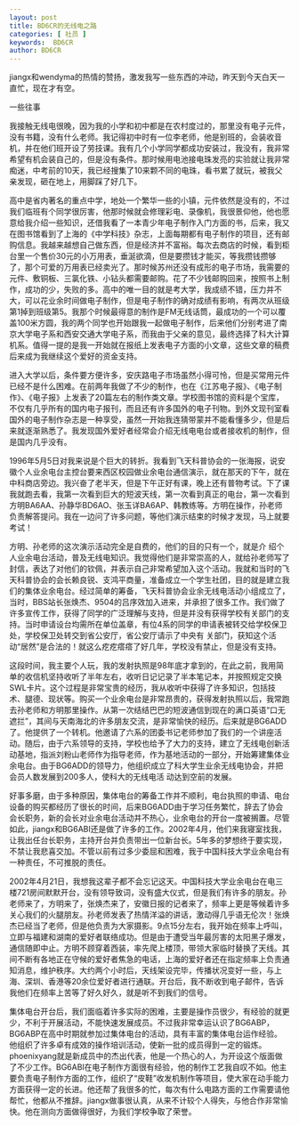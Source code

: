 ```yaml
---
layout: post
title: BD6CR的无线电之路
categories: [ 社员 ]
keywords:  BD6CR
author: BD6CR
---
```


jiangx和wendyma的热情的赞扬，激发我写一些东西的冲动，昨天到今天白天一直忙，现在才有空。

一些往事

我接触无线电很晚，因为我的小学和初中都是在农村度过的，那里没有电子元件，没有书籍，没有什么老师。我记得初中时有一位李老师，他是别班的，会装收音机，并在他们班开设了劳技课。我有几个小学同学都成功安装过，我没有，我非常希望有机会装自己的，但是没有条件。那时候用电池接电珠发亮的实验就让我非常痴迷，中考前的10天，我已经搜集了10来颗不同的电珠，看书累了就玩，被我父亲发现，砸在地上，用脚踩了好几下。

高中是省内著名的重点中学，地处一个繁华一些的小镇，元件依然是没有的，不过我们临班有个同学很厉害，他那时候就会修理彩电、录像机，我很景仰他，他也愿意给我介绍一些知识，还借我看了一本青少年电子制作入门方面的书，后来，我又在图书馆看到了上海的《中学科技》杂志，上面每期都有电子制作的项目，还有邮购信息。我越来越想自己做东西，但是经济并不富裕。每次去商店的时候，看到柜台里一个售价30元的小万用表，垂涎欲滴，但是要攒钱才能买，等我攒钱攒够了，那个可爱的万用表已经卖光了。那时候苏州还没有成形的电子市场，我需要的元件、敷铜板、三氯化铁、小钻头都需要邮购。花了不少钱邮购回来，按照书上制作，成功的少，失败的多。高中的唯一目的就是考大学，我成绩不错，压力并不大，可以花业余时间做电子制作，但是电子制作的确对成绩有影响，有两次从班级第1掉到班级第5。我那个时候最得意的制作是FM无线话筒，最成功的一个可以覆盖100米方圆，我的两个同学也开始跟我一起做电子制作，后来他们分别考进了南京大学电子系和西安交通大学电子系，而我由于父亲的意见，最终选择了科大计算机系。值得一提的是我一开始就在报纸上发表电子方面的小文章，这些文章的稿费后来成为我继续这个爱好的资金支持。

进入大学以后，条件要方便许多，安庆路电子市场虽然小得可怜，但是买常用元件已经不是什么困难。在前两年我做了不少的制作，也在《江苏电子报》、《电子制作》、《电子报》上发表了20篇左右的制作类文章。学校图书馆的资料是个宝库，不仅有几乎所有的国内电子报刊，而且还有许多国外的电子刊物。到外文现刊室看国外的电子制作杂志是一种享受，虽然一开始我连猜带蒙并不能看懂多少，但是后来就逐渐熟悉了。我发现国外爱好者经常会介绍无线电电台或者接收机的制作，但是国内几乎没有。

1996年5月5日对我来说是个巨大的转折。我看到飞天科普协会的一张海报，说安徽个人业余电台主控台要来西区校园做业余电台通信演示，就在那天的下午，就在中科商店旁边。我兴奋了老半天，但是下午正好有课，晚上还有普物考试。下了课我就跑去看，我第一次看到巨大的短波天线，第一次看到真正的电台，第一次看到方明BA6AA、孙静华BD6AO、张玉详BA6AP、韩教练等。方明在操作，孙老师负责解答提问。我在一边问了许多问题，等他们演示结束的时候才发现，马上就要考试！

方明、孙老师的这次演示活动完全是自费的，他们的目的只有一个，就是介 绍个人业余电台活动，普及无线电知识。我觉得他们是非常崇高的人，就给孙老师写了封信，表达了对他们的钦佩，并表示自己非常希望加入这个活动。我就和当时的飞天科普协会的会长赖良锐、支鸿平商量，准备成立一个学生社团，目的就是建立我们的集体业余电台。经过简单的筹备，飞天科普协会业余无线电活动小组成立了，当时，BBS站长张焕杰、9504的吕序效加入进来，并承担了很多工作。我们做了许多宣传工作，获得了同学的广泛理解与支持，但是并没有获得学校有关部门的支持。当时申请设台均需所在单位盖章，有位4系的同学的申请表被转交给学校保卫处，学校保卫处转交到省公安厅，省公安厅请示了中央有 关部门，获知这个活动“居然”是合法的！就这么疙疙瘩瘩了好几年，学校没有禁止，但是没有支持。

这段时间，我主要个人玩，我的发射执照是98年底才拿到的，在此之前，我用简单的收信机坚持收听了半年左右，收听日记记录了半本笔记本，并按照规定交换SWL卡片。这个过程是非常宝贵的经历，我从收听中获得了许多知识，包括技术、腿德、现状等。购买一个业余电台是非常昂贵的，获得发射执照以后，我常跑去孙老师和方明那里操作。从第一次结结巴巴的短波通信到现在的满口英语“口无遮拦”，其间与天南海北的许多朋友交流，是非常愉快的经历。后来就是BG6ADD了。他提供了一个转机。他邀请了六系的团委书记老师参加了我们的一个讲座活动。随后，由于六系领导的支持，学校也给予了大力的支持，建立了无线电创新活动基地，指派刘粉山老师作为指导老师，作为基地活动的一部分，开始筹建集体业余电台。由于BG6ADD的领导力，他组织成立了科大学生业余无线电协会，并把会员人数发展到200多人，使科大的无线电活
动达到空前的发展。

好事多磨，由于多种原因，集体电台的筹备工作并不顺利，电台执照的申请、电台设备的购买都经历了很长的时间，后来BG6ADD由于学习任务繁忙，辞去了协会会长职务，新的会长对业余电台活动并不热心，业余电台的开台一度被搁置。尽管如此，jiangx和BG6ABI还是做了许多的工作。2002年4月，他们来我寝室找我，让我出任台长职务，主持开台并负责带出一位新台长。5年多的梦想终于要实现，不禁让我悲喜交加。不管以前有过多少委屈和困难，我于中国科技大学业余电台有一种责任，不可推脱的责任。

2002年4月21日，我想我这辈子都不会忘记这天。中国科技大学业余电台在电三楼721房间默默开台，没有领导致词，没有盛大仪式，但是我们有许多的朋友。孙老师来了，方明来了，张焕杰来了，安徽日报的记者来了，频率上更是等候着许多关心我们的火腿朋友。孙老师发表了热情洋溢的讲话，激动得几乎语无伦次！张焕杰已经当了老师，但是他负责为大家摄影。9点15分左右，我开始在频率上呼叫，立即与福建和湖南的爱好者联络成功。但是由于遭受当年最厉害的太阳黑子爆发，通信随即中止。方明不顾穿着西装，率先爬上楼顶，带领大家临时替换了天线。其间不断有各地正在守候的爱好者焦急的电话，上海的爱好者还在指定频率上负责通知消息，维护秩序。大约两个小时后，天线架设完毕，传播状况变好一些，与上海、深圳、香港等20余位爱好者进行通联。开台后，我不断收到电子邮件，告诉我他们在频率上苦等了好久好久，就是听不到我们的信号。

集体电台开台后，我们面临着许多实际的困难，主要是操作员很少，有经验的就更少，不利于开展活动，不能快速发展成员。不过我非常幸运认识了BG6ABP，BG6ABP在高中时期就参加过集体电台的活动，具有丰富的集体电台运作经验。他组织了许多卓有成效的操作培训活动，使新一批的成员得到一定的锻炼。phoenixyang就是新成员中的杰出代表，他是一个热心的人，为开设这个版面做了不少工作。BG6ABI在电子制作方面很有经验，他的制作工艺我自叹不如。他主要负责电子制作方面的工作，组织了“皮鞋”收发机制作等项目，使大家在动手能力方面获得一定的长进。他还帮了我很多的忙，每次有什么电路方面的工作需要请他帮忙，他都从不推辞。jiangx做事很认真，从来不计较个人得失，与他合作非常愉快。他在测向方面做得很好，为我们学校争取了荣誉。
